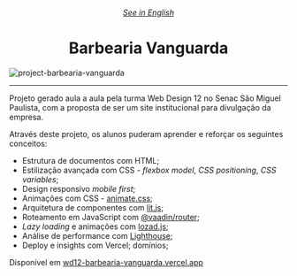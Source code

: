 <h6 align=center><a href="README-EN.md">See in English</a></h6>
<h1 align=center>Barbearia Vanguarda</h1> 

![project-barbearia-vanguarda](https://github.com/pMattheew/wd12-barbearia-vanguarda/assets/99044724/d46c53eb-e837-48a0-89df-78d9c847b2be)

---

Projeto gerado aula a aula pela turma Web Design 12 no Senac São Miguel Paulista, com a proposta de ser um site institucional para divulgação da empresa.

Através deste projeto, os alunos puderam aprender e reforçar os seguintes conceitos:

- Estrutura de documentos com HTML;
- Estilização avançada com CSS - _flexbox model_, _CSS positioning_, _CSS variables_;
- Design responsivo _mobile first_;
- Animações com CSS - [animate.css](https://animate.style/);
- Arquitetura de componentes com [lit.js](https://lit.dev);
- Roteamento em JavaScript com [@vaadin/router](https://github.com/vaadin/router);
- _Lazy loading_ e animações com [lozad.js](https://apoorv.pro/lozad.js/);
- Análise de performance com [Lighthouse](https://chrome.google.com/webstore/detail/lighthouse/blipmdconlkpinefehnmjammfjpmpbjk);
- Deploy e insights com Vercel; domínios;

Disponível em [wd12-barbearia-vanguarda.vercel.app](https://wd12-barbearia-vanguarda.vercel.app)
